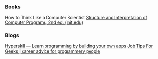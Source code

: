 ### Books

How to Think Like a Computer Scientist
[Structure and Interpretation of Computer Programs, 2nd ed. (mit.edu)](https://web.mit.edu/6.001/6.037/sicp.pdf)


### Blogs

[Hyperskill — Learn programming by building your own apps](https://hyperskill.org/tracks)
[Job Tips For Geeks | career advice for programmery people](https://jobtipsforgeeks.com/)
